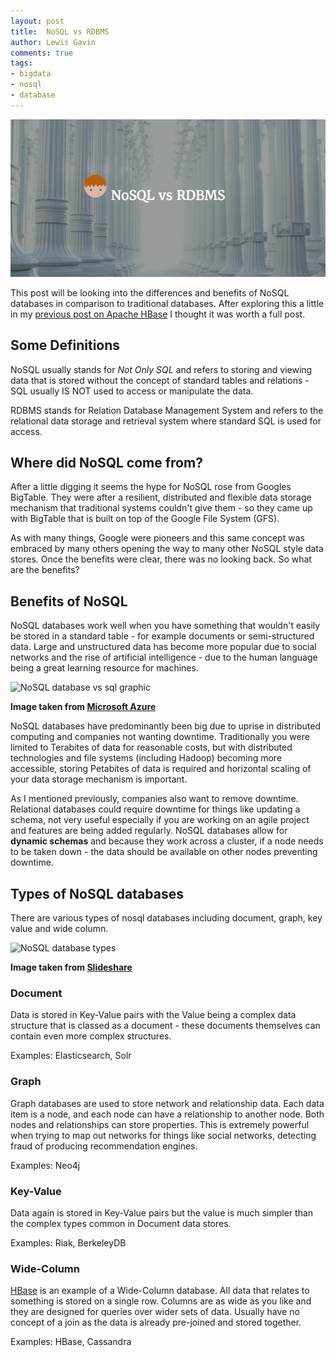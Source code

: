 ```yaml
--- 
layout: post 
title:  NoSQL vs RDBMS 
author: Lewis Gavin 
comments: true 
tags: 
- bigdata 
- nosql
- database 
---
```


![NoSQL databases vs Relational Database RDBMS](../images/nosqlvsrdbms.png)

This post will be looking into the differences and benefits of NoSQL databases in comparison to traditional databases. After exploring this a little in my [previous post on Apache HBase](http://www.lewisgavin.co.uk/HBase-Intro) I thought it was worth a full post.

## Some Definitions

NoSQL usually stands for *Not Only SQL* and refers to storing and viewing data that is stored without the concept of standard tables and relations - SQL usually IS NOT used to access or manipulate the data.

RDBMS stands for Relation Database Management System and refers to the relational data storage and retrieval system where standard SQL is used for access.

## Where did NoSQL come from?

After a little digging it seems the hype for NoSQL rose from Googles BigTable. They were after a resilient, distributed and flexible data storage mechanism that traditional systems couldn't give them - so they came up with BigTable that is built on top of the Google File System (GFS). 

As with many things, Google were pioneers and this same concept was embraced by many others opening the way to many other NoSQL style data stores. Once the benefits were clear, there was no looking back. So what are the benefits?

## Benefits of NoSQL

NoSQL databases work well when you have something that wouldn't easily be stored in a standard table - for example documents or semi-structured data. Large and unstructured data has become more popular due to social networks and the rise of artificial intelligence - due to the human language being a great learning resource for machines. 

![NoSQL database vs sql graphic](https://acom.azurecomcdn.net/80C57D/cdn/mediahandler/docarticles/dpsmedia-prod/azure.microsoft.com/en-us/documentation/articles/documentdb-nosql-vs-sql/20160816064407/nosql-vs-sql-overview.png)

**Image taken from [Microsoft Azure](https://azure.microsoft.com/en-us/documentation/articles/documentdb-nosql-vs-sql/)**

NoSQL databases have predominantly been big due to uprise in distributed computing and companies not wanting downtime. Traditionally you were limited to Terabites of data for reasonable costs, but with distributed technologies and file systems (including Hadoop) becoming more accessible, storing Petabites of data is required and horizontal scaling of your data storage mechanism is important. 

As I mentioned previously, companies also want to remove downtime. Relational databases could require downtime for things like updating a schema, not very useful especially if you are working on an agile project and features are being added regularly. NoSQL databases allow for **dynamic schemas** and because they work across a cluster, if a node needs to be taken down - the data should be available on other nodes preventing downtime.


## Types of NoSQL databases

There are various types of nosql databases including document, graph, key value and wide column.

![NoSQL database types](http://image.slidesharecdn.com/nosqldatabasesandmanagingbigdata-long-120508102959-phpapp02/95/nosql-databases-and-managing-big-data-12-728.jpg?cb=1336473183)

**Image taken from [Slideshare](http://www.slideshare.net/spf13/nosql-databases-and-managing-big-data)**

### Document

Data is stored in Key-Value pairs with the Value being a complex data structure that is classed as a document - these documents themselves can contain even more complex structures.

Examples: Elasticsearch, Solr

### Graph

Graph databases are used to store network and relationship data. Each data item is a node, and each node can have a relationship to another node. Both nodes and relationships can store properties. This is extremely powerful when trying to map out networks for things like social networks, detecting fraud of producing recommendation engines.

Examples: Neo4j

### Key-Value 

Data again is stored in Key-Value pairs but the value is much simpler than the complex types common in Document data stores. 

Examples: Riak, BerkeleyDB

### Wide-Column

[HBase](http://www.lewisgavin.co.uk/HBase-Intro) is an example of a Wide-Column database. All data that relates to something is stored on a single row. Columns are as wide as you like and they are designed for queries over wider sets of data. Usually have no concept of a join as the data is already pre-joined and stored together.

Examples: HBase, Cassandra

